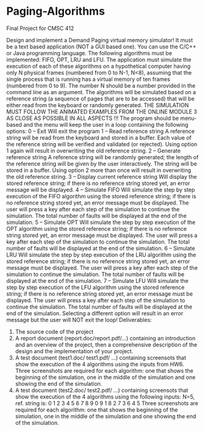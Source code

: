# Paging-Algorithms
Final Project for CMSC 412

Design and implement a Demand Paging virtual memory simulator!
It must be a text based application (NOT a GUI based one).
You can use the C/C++ or Java programming language.
The following algorithms must be implemented: FIFO, OPT, LRU and LFU.
The application must simulate the execution of each of these algorithms on a hypothetical
computer having only N physical frames (numbered from 0 to N-1, N<8), assuming that
the single process that is running has a virtual memory of ten frames (numbered from 0 to
9). The number N should be a number provided in the command line as an argument.
The algorithms will be simulated based on a reference string (a sequence of pages that are
to be accessed) that will be either read from the keyboard or randomly generated.
THE SIMULATION MUST FOLLOW THE ANIMATED EXAMPLES FROM THE
ONLINE MODULE 3 AS CLOSE AS POSSIBLE IN ALL ASPECTS !!!
The program should be menu-based and the menu will keep the user in a loop containing
the following options:
0 – Exit
Will exit the program
1 – Read reference string
A reference string will be read from the keyboard and stored in a buffer. Each value of the
reference string will be verified and validated (or rejected).
Using option 1 again will result in overwriting the old reference string.
2 – Generate reference string
A reference string will be randomly generated; the length of the reference string will be
given by the user interactively. The string will be stored in a buffer.
Using option 2 more than once will result in overwriting the old reference string.
3 – Display current reference string
Will display the stored reference string; if there is no reference string stored yet, an error
message will be displayed.
4 – Simulate FIFO
Will simulate the step by step execution of the FIFO algorithm using the stored reference
string; if there is no reference string stored yet, an error message must be displayed.
The user will press a key after each step of the simulation to continue the simulation.
The total number of faults will be displayed at the end of the simulation.
5 – Simulate OPT
Will simulate the step by step execution of the OPT algorithm using the stored reference
string; if there is no reference string stored yet, an error message must be displayed.
The user will press a key after each step of the simulation to continue the simulation.
The total number of faults will be displayed at the end of the simulation.
6 – Simulate LRU
Will simulate the step by step execution of the LRU algorithm using the stored reference
string; if there is no reference string stored yet, an error message must be displayed.
The user will press a key after each step of the simulation to continue the simulation.
The total number of faults will be displayed at the end of the simulation.
7 – Simulate LFU
Will simulate the step by step execution of the LFU algorithm using the stored reference
string; if there is no reference string stored yet, an error message must be displayed.
The user will press a key after each step of the simulation to continue the simulation.
The total number of faults will be displayed at the end of the simulation.
Selecting a different option will result in an error message but the user will NOT exit the
loop!
Deliverables:
1. The source code of the project
2. A report document (report.doc/report.pdf/…) containing an introduction and an
overview of the project, then a comprehensive description of the design and the
implementation of your project.
3. A test document (test1.doc/ test1.pdf/ …) containing screensots that show the
execution of the 4 algorithms using the inputs from HW6. Three screenshots are
required for each algorithm: one that shows the beginning of the simulation, one in
the middle of the simulation and one showing the end of the simulation.
4. A test document (test2.doc/ test2.pdf/ …) containing screensots that show the
execution of the 4 algorithms using the following inputs: N=5, ref. string is:
0 1 2 3 4 5 6 7 8 9 0 9 1 8 2 7 3 6 4 5
Three screenshots are required for each algorithm: one that shows the beginning of
the simulation, one in the middle of the simulation and one showing the end of the
simulation.
